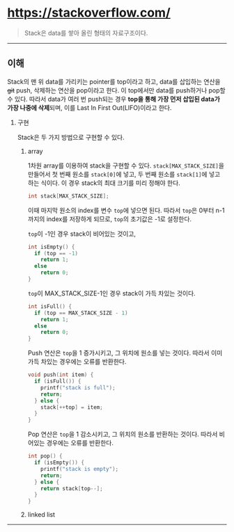 # https://stackoverflow.com/

> Stack은 data를 쌓아 올린 형태의 자료구조이다.

---

## 이해

Stack의 맨 위 data를 가리키는 pointer를 top이라고 하고, data를 삽입하는 연산을 ~~git~~ push, 삭제하는 연산을 pop이라고 한다. 이 top에서만 data를 push하거나 pop할 수 있다. 따라서 data가 여러 번 push되는 경우 **top을 통해 가장 먼저 삽입된 data가 가장 나중에 삭제**되며, 이를 Last In First Out(LIFO)이라고 한다.

1. 구현

   Stack은 두 가지 방법으로 구현할 수 있다.

   1. array

      1차원 array를 이용하여 stack을 구현할 수 있다. `stack[MAX_STACK_SIZE]`을 만들어서 첫 번째 원소를 `stack[0]`에 넣고, 두 번째 원소를 `stack[1]`에 넣고 하는 식이다. 이 경우 stack의 최대 크기를 미리 정해야 한다.

      ```c
      int stack[MAX_STACK_SIZE];
      ```

      이때 마지막 원소의 index를 변수 `top`에 넣으면 된다. 따라서 `top`은 0부터 n-1까지의 index를 저장하게 되므로, `top`의 초기값은 -1로 설정한다.

      `top`이 -1인 경우 stack이 비어있는 것이고,

      ```c
      int isEmpty() {
        if (top == -1)
          return 1;
        else
          return 0;
      }
      ```

      `top`이 MAX_STACK_SIZE-1인 경우 stack이 가득 차있는 것이다.

      ```c
      int isFull() {
        if (top == MAX_STACK_SIZE - 1)
          return 1;
        else
          return 0;
      }
      ```

      Push 연산은 `top`을 1 증가시키고, 그 위치에 원소를 넣는 것이다. 따라서 이미 가득 차있는 경우에는 오류를 반환한다.

      ```c
      void push(int item) {
        if (isFull()) {
          printf("stack is full");
          return;
        } else {
          stack[++top] = item;
        }
      }
      ```

      Pop 연산은 `top`을 1 감소시키고, 그 위치의 원소를 반환하는 것이다. 따라서 비어있는 경우에는 오류를 반환한다.

      ```c
      int pop() {
        if (isEmpty()) {
          printf("stack is empty");
          return;
        } else {
          return stack[top--];
        }
      }
      ```

   2. linked list

---
